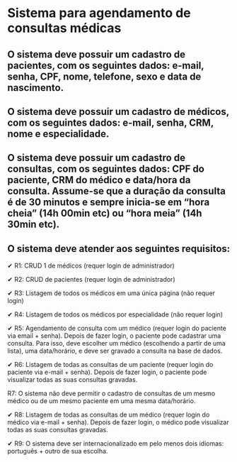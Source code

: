 # Sistema para agendamento de consultas médicas

## O sistema deve possuir um cadastro de pacientes, com os seguintes dados: e-mail, senha, CPF, nome, telefone, sexo e data de nascimento.

## O sistema deve possuir um cadastro de médicos, com os seguintes dados: e-mail, senha, CRM, nome e especialidade.

## O sistema deve possuir um cadastro de consultas, com os seguintes dados: CPF do paciente, CRM do médico e data/hora da consulta. Assume-se que a duração da consulta é de 30 minutos e sempre inicia-se em “hora cheia” (14h 00min etc) ou “hora meia” (14h 30min etc).

## O sistema deve atender aos seguintes requisitos:

✔ R1: CRUD 1 de médicos (requer login de administrador)

✔ R2: CRUD de pacientes (requer login de administrador)

✔ R3: Listagem de todos os médicos em uma única página (não requer login)

✔ R4: Listagem de todos os médicos por especialidade (não requer login)

✔ R5: Agendamento de consulta com um médico (requer login do paciente via email + senha).
Depois de fazer login, o paciente pode cadastrar uma consulta. Para isso, deve escolher um
médico (escolhendo a partir de uma lista), uma data/horário, e deve ser gravado a consulta
na base de dados.

✔ R6: Listagem de todas as consultas de um paciente (requer login do paciente via e-mail +
senha). Depois de fazer login, o paciente pode visualizar todas as suas consultas gravadas.

R7: O sistema não deve permitir o cadastro de consultas de um mesmo médico ou de um
mesmo paciente em uma mesma data/horário.

✔ R8: Listagem de todas as consultas de um médico (requer login do médico via e-mail +
senha). Depois de fazer login, o médico pode visualizar todas as suas consultas gravadas.

✔ R9: O sistema deve ser internacionalizado em pelo menos dois idiomas: português + outro
de sua escolha. 
